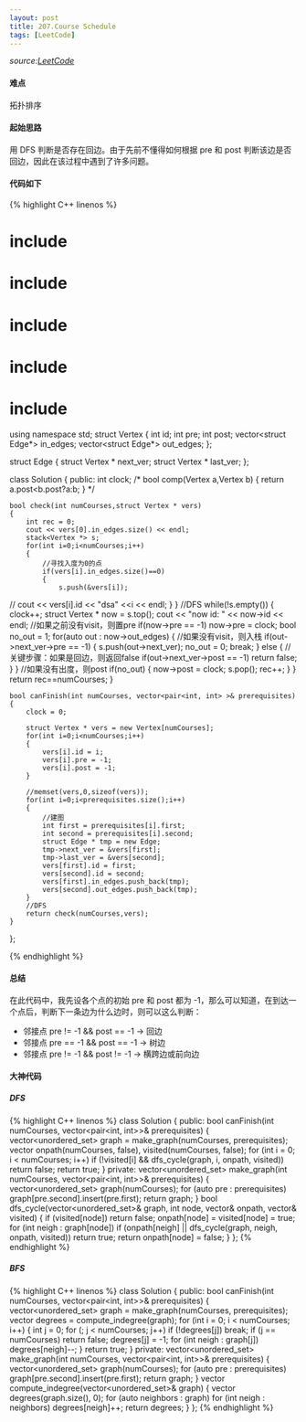 ```yaml
---
layout: post
title: 207.Course Schedule
tags: [LeetCode]
---
```


*source:[LeetCode][1]*

#### 难点
拓扑排序

#### 起始思路
用 DFS 判断是否存在回边。由于先前不懂得如何根据 pre 和 post 判断该边是否回边，因此在该过程中遇到了许多问题。

#### 代码如下


{% highlight C++ linenos %}
# include<iostream>
# include<algorithm>
# include<stack>
# include<cstdio>
# include<vector>

using namespace std;
struct Vertex
{
	int id;
	int pre;
	int post;
	vector<struct Edge*> in_edges;
	vector<struct Edge*> out_edges;
};

struct Edge
{
	struct Vertex * next_ver;
	struct Vertex * last_ver;
};


class Solution {
public:
	int clock;
	/*
	bool comp(Vertex a,Vertex b)
	{
	    return a.post<b.post?a:b;
	}
	*/
	
	bool check(int numCourses,struct Vertex * vers)
	{
	    int rec = 0;
	    cout << vers[0].in_edges.size() << endl;
	    stack<Vertex *> s;
	    for(int i=0;i<numCourses;i++)
	    {
	        //寻找入度为0的点
	        if(vers[i].in_edges.size()==0)
	        {
	            s.push(&vers[i]);
//                cout \<\< vers[i].id \<\<  "dsa" \<\<i \<\< endl;
	        }
	    }
	    //DFS
	    while(!s.empty())
	    {
	        clock++;
	        struct Vertex * now = s.top();
	        cout << "now id: " << now->id << endl;
	        //如果之前没有visit，则置pre
	        if(now->pre == -1)
	            now->pre = clock;
	        bool no_out = 1;
	        for(auto out : now->out_edges)
	        {
	            //如果没有visit，则入栈
	            if(out->next_ver->pre == -1)
	            {
	                s.push(out->next_ver);
	                no_out = 0;
	                break;
	            }
	            else
	            {
	                //关键步骤：如果是回边，则返回false
	                if(out->next_ver->post == -1)
	                    return false;
	            }
	        }
	        //如果没有出度，则post
	        if(no_out)
	        {
	            now->post = clock;
	            s.pop();
	            rec++;
	        }
	    }
	    return rec==numCourses;
	}
	
	bool canFinish(int numCourses, vector<pair<int, int> >& prerequisites) {
	    clock = 0;
	
	    struct Vertex * vers = new Vertex[numCourses];
	    for(int i=0;i<numCourses;i++)
	    {
	        vers[i].id = i;
	        vers[i].pre = -1;
	        vers[i].post = -1;
	    }
	
	    //memset(vers,0,sizeof(vers));
	    for(int i=0;i<prerequisites.size();i++)
	    {
	        //建图
	        int first = prerequisites[i].first;
	        int second = prerequisites[i].second;
	        struct Edge * tmp = new Edge;
	        tmp->next_ver = &vers[first];
	        tmp->last_ver = &vers[second];
	        vers[first].id = first;
	        vers[second].id = second;
	        vers[first].in_edges.push_back(tmp);
	        vers[second].out_edges.push_back(tmp);
	    }
	    //DFS
	    return check(numCourses,vers);
	}
};

{% endhighlight %}

#### 总结
在此代码中，我先设各个点的初始 pre 和 post 都为 -1，那么可以知道，在到达一个点后，判断下一条边为什么边时，则可以这么判断：
- 邻接点 pre != -1 && post == -1 -\> 回边
- 邻接点 pre == -1 && post == -1 -\> 树边
- 邻接点 pre != -1 && post != -1 -\> 横跨边或前向边

#### 大神代码

##### DFS

{% highlight C++ linenos %}
class Solution {
public:
	bool canFinish(int numCourses, vector<pair<int, int>>& prerequisites) {
	    vector<unordered_set<int>> graph = make_graph(numCourses, prerequisites);
	    vector<bool> onpath(numCourses, false), visited(numCourses, false);
	    for (int i = 0; i < numCourses; i++)
	        if (!visited[i] && dfs_cycle(graph, i, onpath, visited))
	            return false;
	    return true;
	}
private:
	vector<unordered_set<int>> make_graph(int numCourses, vector<pair<int, int>>& prerequisites) {
	    vector<unordered_set<int>> graph(numCourses);
	    for (auto pre : prerequisites)
	        graph[pre.second].insert(pre.first);
	    return graph;
	} 
	bool dfs_cycle(vector<unordered_set<int>>& graph, int node, vector<bool>& onpath, vector<bool>& visited) {
	    if (visited[node]) return false;
	    onpath[node] = visited[node] = true; 
	    for (int neigh : graph[node])
	        if (onpath[neigh] || dfs_cycle(graph, neigh, onpath, visited))
	            return true;
	    return onpath[node] = false;
	}
};
{% endhighlight %}

##### BFS

{% highlight C++ linenos %}
class Solution {
public:
	bool canFinish(int numCourses, vector<pair<int, int>>& prerequisites) {
	    vector<unordered_set<int>> graph = make_graph(numCourses, prerequisites);
	    vector<int> degrees = compute_indegree(graph);
	    for (int i = 0; i < numCourses; i++) {
	        int j = 0;
	        for (; j < numCourses; j++)
	            if (!degrees[j]) break;
	        if (j == numCourses) return false;
	        degrees[j] = -1;
	        for (int neigh : graph[j])
	            degrees[neigh]--;
	    }
	    return true;
	}
private:
	vector<unordered_set<int>> make_graph(int numCourses, vector<pair<int, int>>& prerequisites) {
	    vector<unordered_set<int>> graph(numCourses);
	    for (auto pre : prerequisites)
	        graph[pre.second].insert(pre.first);
	    return graph;
	}
	vector<int> compute_indegree(vector<unordered_set<int>>& graph) {
	    vector<int> degrees(graph.size(), 0);
	    for (auto neighbors : graph)
	        for (int neigh : neighbors)
	            degrees[neigh]++;
	    return degrees;
	}
}; 
{% endhighlight %}

[1]:	https://leetcode.com/problems/course-schedule/#/description
